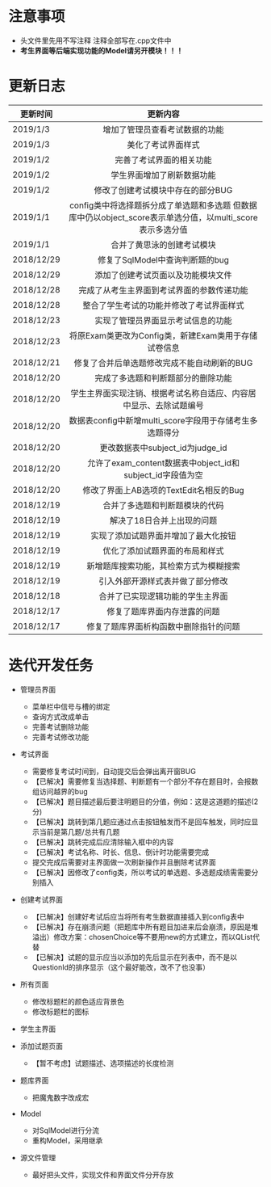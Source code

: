 ﻿# <font face="黑体">**注意事项**</font>
* 头文件里先用不写注释 注释全部写在.cpp文件中
* **考生界面等后端实现功能的Model请另开模块！！！**

# <font face="黑体">**更新日志**</font>
更新时间|更新内容|
---|:--:|
2019/1/3|增加了管理员查看考试数据的功能
2019/1/3|美化了考试界面样式
2019/1/2|完善了考试界面的相关功能
2019/1/2|学生界面增加了刷新数据功能
2019/1/2|修改了创建考试模块中存在的部分BUG
2019/1/1|config类中将选择题拆分成了单选题和多选题 但数据库中仍以object_score表示单选分值，以multi_score表示多选分值
2019/1/1|合并了黄思泳的创建考试模块
2018/12/29|修复了SqlModel中查询判断题的bug
2018/12/29|添加了创建考试页面以及功能模块文件
2018/12/28|完成了从考生主界面到考试界面的参数传递功能
2018/12/28|整合了学生考试的功能并修改了考试界面样式
2018/12/23|实现了管理员界面显示考试信息的功能
2018/12/23|将原Exam类更改为Config类，新建Exam类用于存储试卷信息
2018/12/21|修复了合并后单选题修改完成不能自动刷新的BUG
2018/12/20|完成了多选题和判断题部分的删除功能
2018/12/20|学生主界面实现注销、根据考试名称自适应、内容居中显示、去除试题编号
2018/12/20|数据表config中新增multi_score字段用于存储考生多选题得分
2018/12/20|更改数据表中subject_id为judge_id
2018/12/20|允许了exam_content数据表中object_id和subject_id字段值为空
2018/12/20|修改了界面上AB选项的TextEdit名相反的Bug
2018/12/19|合并了多选题和判断题模块的代码
2018/12/19|解决了18日合并上出现的问题
2018/12/19|实现了添加试题界面并增加了最大化按钮
2018/12/19|优化了添加试题界面的布局和样式
2018/12/19|新增题库搜索功能，其检索方式为模糊搜索
2018/12/19|引入外部开源样式表并做了部分修改
2018/12/18|合并了已实现逻辑功能的学生主界面
2018/12/17|修复了题库界面内存泄露的问题
2018/12/17|修复了题库界面析构函数中删除指针的问题


# <font face="黑体">**迭代开发任务**</font>
* 管理员界面
   * 菜单栏中信号与槽的绑定
   * 查询方式改成单击
   * 完善考试删除功能
   * 完善考试修改功能

* 考试界面
   * 需要修复考试时间到，自动提交后会弹出离开窗BUG
   * 【已解决】需要修复当选择题、判断题有一个部分不存在题目时，会报数组访问越界的bug 
   * 【已解决】题目描述最后要注明题目的分值，例如：这是这道题的描述(2分)  
   * 【已解决】跳转到第几题应通过点击按钮触发而不是回车触发，同时应显示当前是第几题/总共有几题
   * 【已解决】跳转完成后应清除输入框中的内容
   * 【已解决】考试名称、时长、信息、倒计时功能需要完成
   * 提交完成后需要对主界面做一次刷新操作并且删除考试界面
   * 【已解决】因修改了config类，所以考试的单选题、多选题成绩需需要分别插入

* 创建考试界面
   * 【已解决】创建好考试后应当将所有考生数据直接插入到config表中
   * 【已解决】存在崩溃问题（把题库中所有题目加进来后会崩溃，原因是堆溢出）修改方案：chosenChoice等不要用new的方式建立，而以QList代替 
   * 【已解决】试题的显示应当以添加的先后显示在列表中，而不是以QuestionId的排序显示（这个最好能改，改不了也没事） 

* 所有页面
   * 修改标题栏的颜色适应背景色
   * 修改标题栏的图标

* 学生主界面

* 添加试题页面
   * 【暂不考虑】试题描述、选项描述的长度检测

* 题库界面
   * 把魔鬼数字改成宏

* Model
   * 对SqlModel进行分流
   * 重构Model，采用继承

* 源文件管理
   * 最好把头文件，实现文件和界面文件分开存放